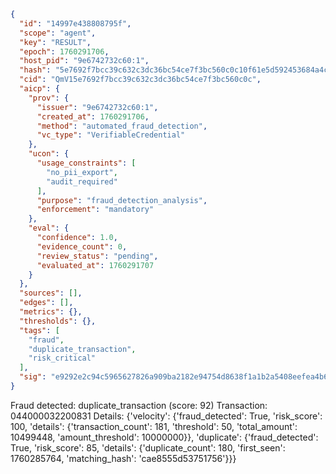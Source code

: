 ```json
{
  "id": "14997e438808795f",
  "scope": "agent",
  "key": "RESULT",
  "epoch": 1760291706,
  "host_pid": "9e6742732c60:1",
  "hash": "5e7692f7bcc39c632c3dc36bc54ce7f3bc560c0c10f61e5d592453684a4c3a8e",
  "cid": "QmV15e7692f7bcc39c632c3dc36bc54ce7f3bc560c0c",
  "aicp": {
    "prov": {
      "issuer": "9e6742732c60:1",
      "created_at": 1760291706,
      "method": "automated_fraud_detection",
      "vc_type": "VerifiableCredential"
    },
    "ucon": {
      "usage_constraints": [
        "no_pii_export",
        "audit_required"
      ],
      "purpose": "fraud_detection_analysis",
      "enforcement": "mandatory"
    },
    "eval": {
      "confidence": 1.0,
      "evidence_count": 0,
      "review_status": "pending",
      "evaluated_at": 1760291707
    }
  },
  "sources": [],
  "edges": [],
  "metrics": {},
  "thresholds": {},
  "tags": [
    "fraud",
    "duplicate_transaction",
    "risk_critical"
  ],
  "sig": "e9292e2c94c5965627826a909ba2182e94754d8638f1a1b2a5408eefea4b6ee6"
}
```

Fraud detected: duplicate_transaction (score: 92)
Transaction: 044000032200831
Details: {'velocity': {'fraud_detected': True, 'risk_score': 100, 'details': {'transaction_count': 181, 'threshold': 50, 'total_amount': 10499448, 'amount_threshold': 10000000}}, 'duplicate': {'fraud_detected': True, 'risk_score': 85, 'details': {'duplicate_count': 180, 'first_seen': 1760285764, 'matching_hash': 'cae8555d53751756'}}}
